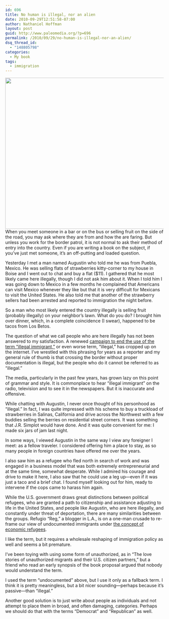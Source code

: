 ```yaml
---
id: 696
title: No human is illegal, nor an alien
date: 2010-09-29T12:51:58-07:00
author: Nathaniel Hoffman
layout: post
guid: http://www.paleomedia.org/?p=696
permalink: /2010/09/29/no-human-is-illegal-nor-an-alien/
dsq_thread_id:
  - "148805798"
categories:
  - My book
tags:
  - immigration
---
```

<img loading="lazy" src="http://www.paleomedia.org/wp-content/themes/tma/images/jam-1024x768.jpg" alt="" title="jam" width="640" height="480" class="aligncenter size-large wp-image-701" srcset="http://www.paleomedia.org/wp-content/themes/tma/images/jam-1024x768.jpg 1024w, http://www.paleomedia.org/wp-content/themes/tma/images/jam-300x225.jpg 300w, http://www.paleomedia.org/wp-content/themes/tma/images/jam-160x120.jpg 160w, http://www.paleomedia.org/wp-content/themes/tma/images/jam-75x56.jpg 75w, http://www.paleomedia.org/wp-content/themes/tma/images/jam-500x375.jpg 500w, http://www.paleomedia.org/wp-content/themes/tma/images/jam.jpg 1632w" sizes="(max-width: 640px) 100vw, 640px" />When you meet someone in a bar or on the bus or selling fruit on the side of the road, you may ask where they are from and how the are faring. But unless you work for the border patrol, it is not normal to ask their method of entry into the country. Even if you are writing a book on the subject, if you&#8217;ve just met someone, it&#8217;s an off-putting and loaded question.

Yesterday I met a man named Augustin who told me he was from Puebla, Mexico. He was selling flats of strawberries kitty-corner to my house in Boise and I went out to chat and buy a flat ($11). I gathered that he most likely came here illegally, though I did not ask him about it. When I told him I was going down to Mexico in a few months he complained that Americans can visit Mexico whenever they like but that it is very difficult for Mexicans to visit the United States. He also told me that another of the strawberry sellers had been arrested and reported to immigration the night before.

So a man who most likely entered the country illegally is selling fruit (probably illegally) on your neighbor&#8217;s lawn. What do you do? I brought him over dinner, which, in a complete coincidence (I swear), happened to be tacos from Los Betos.

The question of what we call people who are here illegally has not been answered to my satisfaction. A renewed [campaign to end the use of the term &#8220;illegal immigrant,&#8221;](http://colorlines.com/droptheiword/) or even worse term, &#8220;illegal,&#8221; has cropped up on the internet. I&#8217;ve wrestled with this phrasing for years as a reporter and my general rule of thumb is that crossing the border without proper documentation is illegal, but the people who do it cannot be referred to as &#8220;illegal.&#8221;

The media, particularly in the past few years, has grown lazy on this point of grammar and style. It is commonplace to hear &#8220;illegal immigrant&#8221; on the radio, television and to see it in the newspapers. But it is inaccurate and offensive.

While chatting with Augustin, I never once thought of his personhood as &#8220;illegal.&#8221; In fact, I was quite impressed with his scheme to buy a truckload of strawberries in Salinas, California and drive across the Northwest with a few buddies selling the berries on residential street corners. It was something that J.R. Simplot would have done. And it was quite convenient for me: I made six jars of jam last night.

In some ways, I viewed Augustin in the same way I view any foreigner I meet: as a fellow traveler. I considered offering him a place to stay, as so many people in foreign countries have offered me over the years.

I also saw him as a refugee who fled north in search of work and was engaged in a business model that was both extremely entrepreneurial and at the same time, somewhat desperate. While I admired his courage and drive to make it here, I also saw that he could use a leg up—even if it was just a taco and a brief chat. I found myself looking out for him, ready to intervene if the cops came to harass him again.

While the U.S. government draws great distinctions between political refugees, who are granted a path to citizenship and assistance adjusting to life in the United States, and people like Augustin, who are here illegally, and constantly under threat of deportation, there are many similarities between the groups. Refugio &#8220;Reg,&#8221; a blogger in L.A., is on a one-man crusade to re-frame our view of undocumented immigrants under [the concept of economic refugees](http://www.economicrefugee.net/what-does-economic-refugee-mean/).

I like the term, but it requires a wholesale reshaping of immigration policy as well and seems a bit premature.

I&#8217;ve been toying with using some form of unauthorized, as in &#8220;The love stories of unauthorized migrants and their U.S. citizen partners,&#8221; but a friend who read an early synopsis of the book proposal argued that nobody would understand the term.

I used the term &#8220;undocumented&#8221; above, but I use it only as a fallback term. I think it is pretty meaningless, but a bit nicer sounding—perhaps because it&#8217;s passive—than &#8220;illegal.&#8221;

Another good solution is to just write about people as individuals and not attempt to place them in broad, and often damaging, categories. Perhaps we should do that with the terms &#8220;Democrat&#8221; and &#8220;Republican&#8221; as well.
